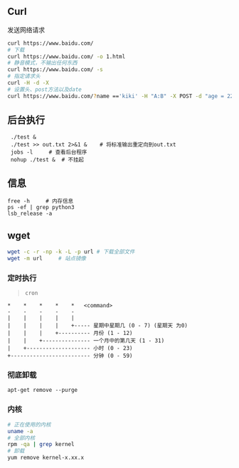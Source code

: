 <!-- 
title: 11-Linux杂
sort: 
--> 

## Curl

发送网络请求

```bash
curl https://www.baidu.com/
# 下载
curl https://www.baidu.com/ -o 1.html
# 静音模式，不输出任何东西
curl https://www.baidu.com/ -s 
# 指定请求头
curl -H -d -X
# 设置头、post方法以及date
curl https://www.baidu.com/?name =='kiki' -H "A:B" -X POST -d "age = 22"
```

## 后台执行

```
 ./test &
 ./test >> out.txt 2>&1 &    # 将标准输出重定向到out.txt
 jobs -l     # 查看后台程序
 nohup ./test &  # 不挂起
```

## 信息

```
free -h     # 内存信息
ps -ef | grep python3
lsb_release -a
```

## wget

```bash
wget -c -r -np -k -L -p url	# 下载全部文件
wget -m url		# 站点镜像
```

### 定时执行

> `cron`

```
*    *    *    *    *	<command>
-    -    -    -    -
|    |    |    |    |
|    |    |    |    +----- 星期中星期几 (0 - 7) (星期天 为0)
|    |    |    +---------- 月份 (1 - 12) 
|    |    +--------------- 一个月中的第几天 (1 - 31)
|    +-------------------- 小时 (0 - 23)
+------------------------- 分钟 (0 - 59)
```

### 彻底卸载

```
apt-get remove --purge
```

### 内核

```bash
# 正在使用的内核
uname -a
# 全部内核
rpm -qa | grep kernel
# 卸载
yum remove kernel-x.xx.x
```

